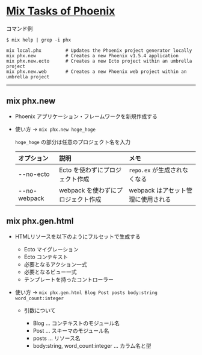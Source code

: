 # [Mix Tasks of Phoenix](https://hexdocs.pm/phoenix/mix_tasks.html#content)

コマンド例

```terminal
$ mix help | grep -i phx

mix local.phx         # Updates the Phoenix project generator locally
mix phx.new           # Creates a new Phoenix v1.5.4 application
mix phx.new.ecto      # Creates a new Ecto project within an umbrella project
mix phx.new.web       # Creates a new Phoenix web project within an umbrella project
```

---

## mix phx.new

- Phoenix アプリケーション・フレームワークを新規作成する

- 使い方 → `mix phx.new hoge_hoge`

  `hoge_hoge` の部分は任意のプロジェクト名を入力

  | オプション   | 説明                               | メモ                               |
  | :----------- | :--------------------------------- | :--------------------------------- |
  | --no-ecto    | Ecto を使わずにプロジェクト作成    | `repo.ex` が生成されなくなる       |
  | --no-webpack | webpack を使わずにプロジェクト作成 | webpack はアセット管理に使用される |

## mix phx.gen.html

- HTMLリソースを以下のようにフルセットで生成する
  - Ecto マイグレーション
  - Ecto コンテキスト
  - 必要となるアクション一式
  - 必要となるビュー一式
  - テンプレートを持ったコントローラー

- 使い方 → `mix phx.gen.html Blog Post posts body:string word_count:integer`

  - 引数について

    - Blog ... コンテキストのモジュール名
    - Post ... スキーマのモジュール名
    - posts ... リソース名
    - body:string, word_count:integer ... カラム名と型
